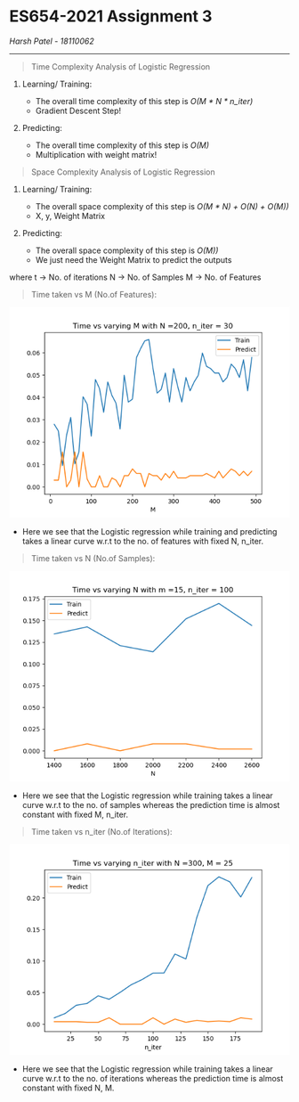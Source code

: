 # ES654-2021 Assignment 3

*Harsh Patel* - *18110062*

------

> Time Complexity Analysis of Logistic Regression 
1) Learning/ Training:
    + The overall time complexity of this step is *O(M * N * n_iter)*
    + Gradient Descent Step!

2) Predicting:
    + The overall time complexity of this step is *O(M)*
    + Multiplication with weight matrix!

> Space Complexity Analysis of Logistic Regression 
1) Learning/ Training:
    + The overall space complexity of this step is *O(M * N) + O(N) + O(M))*
    + X, y, Weight Matrix

2) Predicting:
    + The overall space complexity of this step is *O(M))*
    + We just need the Weight Matrix to predict the outputs

where t -> No. of iterations
N -> No. of Samples
M -> No. of Features

> Time taken vs M (No.of Features):
<p align = center>
<img src = ".\q4_plots\Varying_M.png" >
</p>

- Here we see that the Logistic regression while training and predicting takes a linear curve w.r.t to the no. of features with fixed N, n_iter.

> Time taken vs N (No.of Samples):
<p align = center>
<img src = ".\q4_plots\Varying_N.png" >
</p>

- Here we see that the Logistic regression while training takes a linear curve w.r.t to the no. of samples whereas the prediction time is almost constant with fixed M, n_iter.

> Time taken vs n_iter (No.of Iterations):
<p align = center>
<img src = ".\q4_plots\Varying_n_iter.png" >
</p>

- Here we see that the Logistic regression while training takes a linear curve w.r.t to the no. of iterations whereas the prediction time is almost constant with fixed N, M.


